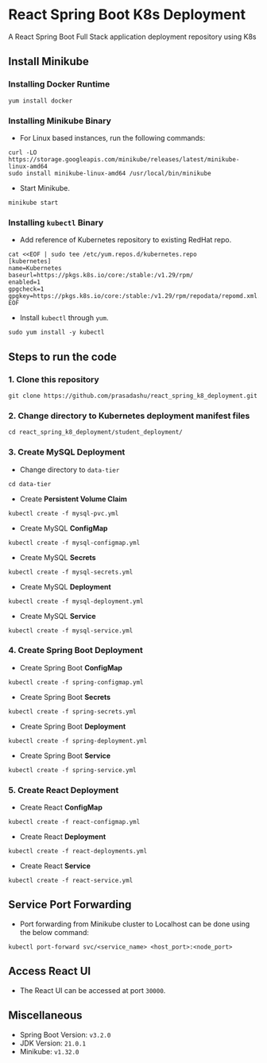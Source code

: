 # React Spring Boot K8s Deployment
A React Spring Boot Full Stack application deployment repository using K8s

## Install Minikube

### Installing Docker Runtime

```shell
yum install docker
```

### Installing Minikube Binary

- For Linux based instances, run the following commands:

```shell
curl -LO https://storage.googleapis.com/minikube/releases/latest/minikube-linux-amd64
sudo install minikube-linux-amd64 /usr/local/bin/minikube
```

- Start Minikube.

```shell
minikube start
```

### Installing `kubectl` Binary

- Add reference of Kubernetes repository to existing RedHat repo.

```shell
cat <<EOF | sudo tee /etc/yum.repos.d/kubernetes.repo
[kubernetes]
name=Kubernetes
baseurl=https://pkgs.k8s.io/core:/stable:/v1.29/rpm/
enabled=1
gpgcheck=1
gpgkey=https://pkgs.k8s.io/core:/stable:/v1.29/rpm/repodata/repomd.xml.key
EOF
```

- Install `kubectl` through `yum`.

```shell
sudo yum install -y kubectl
```

## Steps to run the code

### 1. Clone this repository

```shell
git clone https://github.com/prasadashu/react_spring_k8_deployment.git
```

### 2. Change directory to Kubernetes deployment manifest files

```shell
cd react_spring_k8_deployment/student_deployment/
```

### 3. Create MySQL Deployment

- Change directory to `data-tier`

```
cd data-tier
```

- Create <b>Persistent Volume Claim</b>

```shell
kubectl create -f mysql-pvc.yml
```

- Create MySQL <b>ConfigMap</b>

```shell
kubectl create -f mysql-configmap.yml
```

- Create MySQL <b>Secrets</b>

```shell
kubectl create -f mysql-secrets.yml
```

- Create MySQL <b>Deployment</b>

```shell
kubectl create -f mysql-deployment.yml
```

- Create MySQL <b>Service</b>

```shell
kubectl create -f mysql-service.yml
```

### 4. Create Spring Boot Deployment

- Create Spring Boot <b>ConfigMap</b>

```shell
kubectl create -f spring-configmap.yml
```

- Create Spring Boot <b>Secrets</b>

```shell
kubectl create -f spring-secrets.yml
```

- Create Spring Boot <b>Deployment</b>

```shell
kubectl create -f spring-deployment.yml
```

- Create Spring Boot <b>Service</b>

```shell
kubectl create -f spring-service.yml 
```

### 5. Create React Deployment

- Create React <b>ConfigMap</b>

```shell
kubectl create -f react-configmap.yml
```

- Create React <b>Deployment</b>

```shell
kubectl create -f react-deployments.yml
```

- Create React <b>Service</b>

```shell
kubectl create -f react-service.yml
```

## Service Port Forwarding

- Port forwarding from Minikube cluster to Localhost can be done using the below command:

```shell
kubectl port-forward svc/<service_name> <host_port>:<node_port>
```

## Access React UI

- The React UI can be accessed at port `30000`.

## Miscellaneous
- Spring Boot Version: `v3.2.0`
- JDK Version: `21.0.1`
- Minikube: `v1.32.0`
